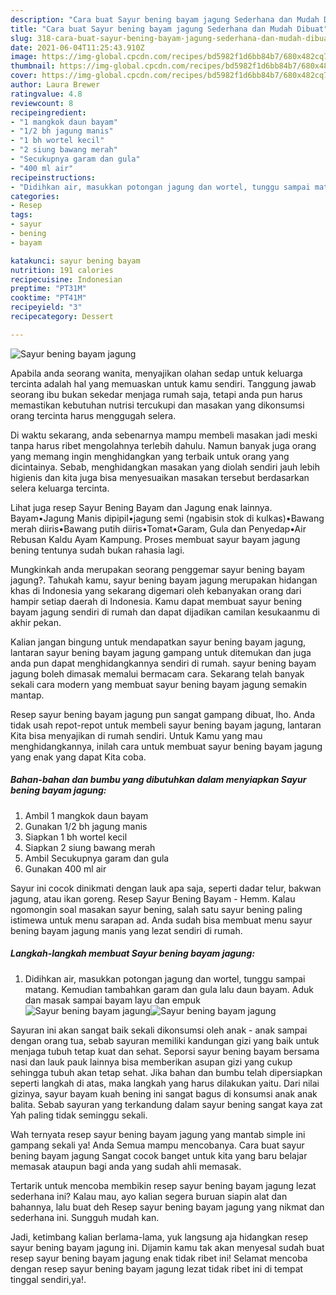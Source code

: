 ```yaml
---
description: "Cara buat Sayur bening bayam jagung Sederhana dan Mudah Dibuat"
title: "Cara buat Sayur bening bayam jagung Sederhana dan Mudah Dibuat"
slug: 318-cara-buat-sayur-bening-bayam-jagung-sederhana-dan-mudah-dibuat
date: 2021-06-04T11:25:43.910Z
image: https://img-global.cpcdn.com/recipes/bd5982f1d6bb84b7/680x482cq70/sayur-bening-bayam-jagung-foto-resep-utama.jpg
thumbnail: https://img-global.cpcdn.com/recipes/bd5982f1d6bb84b7/680x482cq70/sayur-bening-bayam-jagung-foto-resep-utama.jpg
cover: https://img-global.cpcdn.com/recipes/bd5982f1d6bb84b7/680x482cq70/sayur-bening-bayam-jagung-foto-resep-utama.jpg
author: Laura Brewer
ratingvalue: 4.8
reviewcount: 8
recipeingredient:
- "1 mangkok daun bayam"
- "1/2 bh jagung manis"
- "1 bh wortel kecil"
- "2 siung bawang merah"
- "Secukupnya garam dan gula"
- "400 ml air"
recipeinstructions:
- "Didihkan air, masukkan potongan jagung dan wortel, tunggu sampai matang. Kemudian tambahkan garam dan gula lalu daun bayam. Aduk dan masak sampai bayam layu dan empuk"
categories:
- Resep
tags:
- sayur
- bening
- bayam

katakunci: sayur bening bayam 
nutrition: 191 calories
recipecuisine: Indonesian
preptime: "PT31M"
cooktime: "PT41M"
recipeyield: "3"
recipecategory: Dessert

---
```



![Sayur bening bayam jagung](https://img-global.cpcdn.com/recipes/bd5982f1d6bb84b7/680x482cq70/sayur-bening-bayam-jagung-foto-resep-utama.jpg)

Apabila anda seorang wanita, menyajikan olahan sedap untuk keluarga tercinta adalah hal yang memuaskan untuk kamu sendiri. Tanggung jawab seorang ibu bukan sekedar menjaga rumah saja, tetapi anda pun harus memastikan kebutuhan nutrisi tercukupi dan masakan yang dikonsumsi orang tercinta harus menggugah selera.

Di waktu  sekarang, anda sebenarnya mampu membeli masakan jadi meski tanpa harus ribet mengolahnya terlebih dahulu. Namun banyak juga orang yang memang ingin menghidangkan yang terbaik untuk orang yang dicintainya. Sebab, menghidangkan masakan yang diolah sendiri jauh lebih higienis dan kita juga bisa menyesuaikan masakan tersebut berdasarkan selera keluarga tercinta. 

Lihat juga resep Sayur Bening Bayam dan Jagung enak lainnya. Bayam•Jagung Manis dipipil•jagung semi (ngabisin stok di kulkas)•Bawang merah diiris•Bawang putih diiris•Tomat•Garam, Gula dan Penyedap•Air Rebusan Kaldu Ayam Kampung. Proses membuat sayur bayam jagung bening tentunya sudah bukan rahasia lagi.

Mungkinkah anda merupakan seorang penggemar sayur bening bayam jagung?. Tahukah kamu, sayur bening bayam jagung merupakan hidangan khas di Indonesia yang sekarang digemari oleh kebanyakan orang dari hampir setiap daerah di Indonesia. Kamu dapat membuat sayur bening bayam jagung sendiri di rumah dan dapat dijadikan camilan kesukaanmu di akhir pekan.

Kalian jangan bingung untuk mendapatkan sayur bening bayam jagung, lantaran sayur bening bayam jagung gampang untuk ditemukan dan juga anda pun dapat menghidangkannya sendiri di rumah. sayur bening bayam jagung boleh dimasak memalui bermacam cara. Sekarang telah banyak sekali cara modern yang membuat sayur bening bayam jagung semakin mantap.

Resep sayur bening bayam jagung pun sangat gampang dibuat, lho. Anda tidak usah repot-repot untuk membeli sayur bening bayam jagung, lantaran Kita bisa menyajikan di rumah sendiri. Untuk Kamu yang mau menghidangkannya, inilah cara untuk membuat sayur bening bayam jagung yang enak yang dapat Kita coba.

<!--inarticleads1-->

##### Bahan-bahan dan bumbu yang dibutuhkan dalam menyiapkan Sayur bening bayam jagung:

1. Ambil 1 mangkok daun bayam
1. Gunakan 1/2 bh jagung manis
1. Siapkan 1 bh wortel kecil
1. Siapkan 2 siung bawang merah
1. Ambil Secukupnya garam dan gula
1. Gunakan 400 ml air


Sayur ini cocok dinikmati dengan lauk apa saja, seperti dadar telur, bakwan jagung, atau ikan goreng. Resep Sayur Bening Bayam - Hemm. Kalau ngomongin soal masakan sayur bening, salah satu sayur bening paling istimewa untuk menu sarapan ad. Anda sudah bisa membuat menu sayur bening bayam jagung manis yang lezat sendiri di rumah. 

<!--inarticleads2-->

##### Langkah-langkah membuat Sayur bening bayam jagung:

1. Didihkan air, masukkan potongan jagung dan wortel, tunggu sampai matang. Kemudian tambahkan garam dan gula lalu daun bayam. Aduk dan masak sampai bayam layu dan empuk
<img src="https://img-global.cpcdn.com/steps/e5aadf9b28b39f36/160x128cq70/sayur-bening-bayam-jagung-langkah-memasak-1-foto.jpg" alt="Sayur bening bayam jagung"><img src="https://img-global.cpcdn.com/steps/aa2e9695800e34ea/160x128cq70/sayur-bening-bayam-jagung-langkah-memasak-1-foto.jpg" alt="Sayur bening bayam jagung">

Sayuran ini akan sangat baik sekali dikonsumsi oleh anak - anak sampai dengan orang tua, sebab sayuran memiliki kandungan gizi yang baik untuk menjaga tubuh tetap kuat dan sehat. Seporsi sayur bening bayam bersama nasi dan lauk pauk lainnya bisa memberikan asupan gizi yang cukup sehingga tubuh akan tetap sehat. Jika bahan dan bumbu telah dipersiapkan seperti langkah di atas, maka langkah yang harus dilakukan yaitu. Dari nilai gizinya, sayur bayam kuah bening ini sangat bagus di konsumsi anak anak balita. Sebab sayuran yang terkandung dalam sayur bening sangat kaya zat Yah paling tidak seminggu sekali. 

Wah ternyata resep sayur bening bayam jagung yang mantab simple ini gampang sekali ya! Anda Semua mampu mencobanya. Cara buat sayur bening bayam jagung Sangat cocok banget untuk kita yang baru belajar memasak ataupun bagi anda yang sudah ahli memasak.

Tertarik untuk mencoba membikin resep sayur bening bayam jagung lezat sederhana ini? Kalau mau, ayo kalian segera buruan siapin alat dan bahannya, lalu buat deh Resep sayur bening bayam jagung yang nikmat dan sederhana ini. Sungguh mudah kan. 

Jadi, ketimbang kalian berlama-lama, yuk langsung aja hidangkan resep sayur bening bayam jagung ini. Dijamin kamu tak akan menyesal sudah buat resep sayur bening bayam jagung enak tidak ribet ini! Selamat mencoba dengan resep sayur bening bayam jagung lezat tidak ribet ini di tempat tinggal sendiri,ya!.

